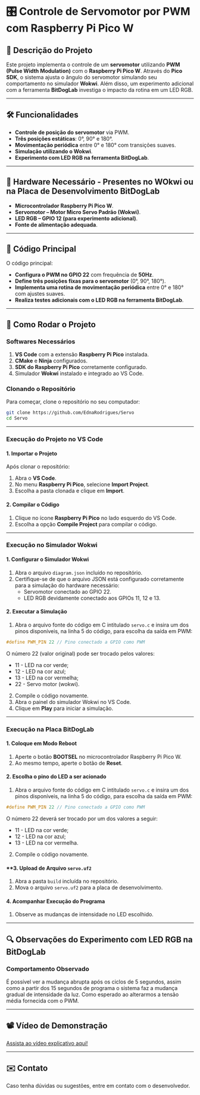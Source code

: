 # 🎛️ Controle de Servomotor por PWM com Raspberry Pi Pico W

## 📌 Descrição do Projeto

Este projeto implementa o controle de um **servomotor** utilizando **PWM (Pulse Width Modulation)** com o **Raspberry Pi Pico W**. Através do **Pico SDK**, o sistema ajusta o ângulo do servomotor simulando seu comportamento no simulador **Wokwi**. Além disso, um experimento adicional com a ferramenta **BitDogLab** investiga o impacto da rotina em um LED RGB.

---

## 🛠️ Funcionalidades

- **Controle de posição do servomotor** via PWM.
- **Três posições estáticas**: 0°, 90° e 180°.
- **Movimentação periódica** entre 0° e 180° com transições suaves.
- **Simulação utilizando o Wokwi**.
- **Experimento com LED RGB na ferramenta BitDogLab**.

---

## 🔧 Hardware Necessário - Presentes no WOkwi ou na Placa de Desenvolvimento BitDogLab

- **Microcontrolador Raspberry Pi Pico W**.
- **Servomotor – Motor Micro Servo Padrão (Wokwi)**.
- **LED RGB – GPIO 12 (para experimento adicional)**.
- **Fonte de alimentação adequada**.

---

## 📝 Código Principal

O código principal:

- **Configura o PWM no GPIO 22** com frequência de **50Hz**.
- **Define três posições fixas para o servomotor** (0°, 90°, 180°).
- **Implementa uma rotina de movimentação periódica** entre 0° e 180° com ajustes suaves.
- **Realiza testes adicionais com o LED RGB na ferramenta BitDogLab**.

---

## 📌 Como Rodar o Projeto

### **Softwares Necessários**

1. **VS Code** com a extensão **Raspberry Pi Pico** instalada.
2. **CMake** e **Ninja** configurados.
3. **SDK do Raspberry Pi Pico** corretamente configurado.
4. Simulador **Wokwi** instalado e integrado ao VS Code.

### **Clonando o Repositório**

Para começar, clone o repositório no seu computador:

```bash
git clone https://github.com/EdnaRodrigues/Servo
cd Servo
```

---

### **Execução do Projeto no VS Code**

#### **1. Importar o Projeto**

Após clonar o repositório:

1. Abra o **VS Code**.
2. No menu **Raspberry Pi Pico**, selecione **Import Project**.
3. Escolha a pasta clonada e clique em **Import**.

#### **2. Compilar o Código**

1. Clique no ícone **Raspberry Pi Pico** no lado esquerdo do VS Code.
2. Escolha a opção **Compile Project** para compilar o código.

---

### **Execução no Simulador Wokwi**

#### **1. Configurar o Simulador Wokwi**

1. Abra o arquivo `diagram.json` incluído no repositório.
2. Certifique-se de que o arquivo JSON está configurado corretamente para a simulação do hardware necessário:
   - Servomotor conectado ao GPIO 22.
   - LED RGB devidamente conectado aos GPIOs 11, 12 e 13.

#### **2. Executar a Simulação**

1. Abra o arquivo fonte do código em C intitulado `servo.c` e insira um dos pinos disponíveis, na linha 5 do código, para escolha da saída em PWM:
``` c
#define PWM_PIN 22 // Pino conectado a GPIO como PWM
```
O número 22 (valor original) pode ser trocado pelos valores:
- 11 - LED na cor verde;
- 12 - LED na cor azul;
- 13 - LED na cor vermelha;
- 22 - Servo motor (wokwi).

2. Compile o código novamente.
3. Abra o painel do simulador Wokwi no VS Code.
4. Clique em **Play** para iniciar a simulação.

---

### **Execução na Placa BitDogLab**

#### **1. Coloque em Modo Reboot**

1. Aperte o botão **BOOTSEL** no microcontrolador Raspberry Pi Pico W.
2. Ao mesmo tempo, aperte o botão de **Reset**.

#### **2. Escolha o pino do LED a ser acionado**

1. Abra o arquivo fonte do código em C intitulado `servo.c` e insira um dos pinos disponíveis, na linha 5 do código, para escolha da saída em PWM:
``` c
#define PWM_PIN 22 // Pino conectado a GPIO como PWM
```
O número 22 deverá ser trocado por um dos valores a seguir:
- 11 - LED na cor verde;
- 12 - LED na cor azul;
- 13 - LED na cor vermelha.
2. Compile o código novamente.

#### **3. Upload de Arquivo **`servo.uf2`**

1. Abra a pasta `build` incluída no repositório.
2. Mova o arquivo `servo.uf2` para a placa de desenvolvimento.

#### **4. Acompanhar Execução do Programa**

1. Observe as mudanças de intensidade no LED escolhido.

---

## 🔍 Observações do Experimento com LED RGB na BitDogLab

### **Comportamento Observado**

É possível ver a mudança abrupta após os ciclos de 5 segundos, assim como a partir dos 15 segundos de programa o sistema faz a mudança gradual de intensidade da luz. Como esperado ao alterarmos a tensão média fornecida com o PWM.

---

## 📽️ Vídeo de Demonstração

[Assista ao vídeo explicativo aqui!](https://youtu.be/DXyqvSCaMXw)

---

## ✉️ Contato

Caso tenha dúvidas ou sugestões, entre em contato com o desenvolvedor.
